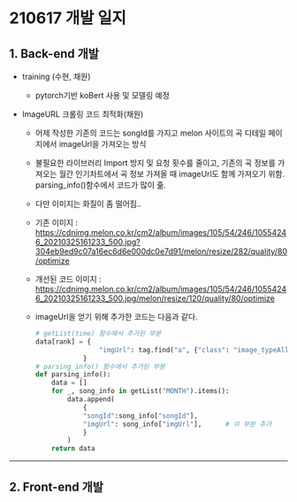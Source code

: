 # 210617 개발 일지
## 1. Back-end 개발
- training (수현, 채원)

  - pytorch기반 koBert 사용 및 모델링 예정

- ImageURL 크롤링 코드 최적화(채원)

  - 어제 작성한 기존의 코드는 songId를 가지고 melon 사이트의 곡 디테일 페이지에서 imageUrl을 가져오는 방식

  - 불필요한 라이브러리 Import 방지 및 요청 횟수를 줄이고, 기존의 곡 정보를 가져오는 월간 인기차트에서 곡 정보 가져올 때 imageUrl도 함께 가져오기 위함. parsing_info()함수에서 코드가 많이 줆.

  - 다만 이미지는 화질이 좀 떨어짐..

  - 기존 이미지 : <https://cdnimg.melon.co.kr/cm2/album/images/105/54/246/10554246_20210325161233_500.jpg?304eb9ed9c07a16ec6d6e000dc0e7d91/melon/resize/282/quality/80/optimize>

  - 개선된 코드 이미지 : <https://cdnimg.melon.co.kr/cm2/album/images/105/54/246/10554246_20210325161233_500.jpg/melon/resize/120/quality/80/optimize>

  - imageUrl을 얻기 위해 추가한 코드는 다음과 같다.

    ```python
    # getList(time) 함수에서 추가된 부분
    data[rank] = {
                    "imgUrl": tag.find("a", {"class": "image_typeAll"}).find('img')['src']
                }
    # parsing_info() 함수에서 추가된 부분
    def parsing_info():
        data = []
        for _, song_info in getList("MONTH").items():
            data.append(
                {
                "songId":song_info["songId"],
                "imgUrl": song_info["imgUrl"],		# 이 부분 추가
                }
            )
        return data
    ```



----

## 2. Front-end 개발